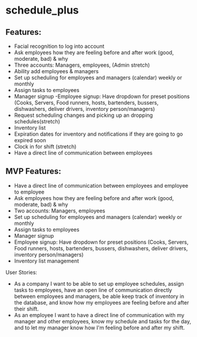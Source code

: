 # schedule_plus
## Features:
- Facial recognition to log into account
- Ask employees how they are feeling before and after work (good, moderate, bad) & why
- Three accounts: Managers, employees, (Admin stretch)
- Ability add employees & managers
- Set up scheduling for employees and managers (calendar) weekly or monthly 
- Assign tasks to employees
- Manager signup
 -Employee signup: Have dropdown for preset positions (Cooks, Servers, Food runners, hosts, bartenders, bussers, dishwashers, deliver drivers, inventory person/managers)
- Request scheduling changes and picking up an dropping schedules(stretch)
- Inventory list
- Expiration dates for inventory and notifications if they are going to go expired soon
- Clock in for shift (stretch)
- Have a direct line of communication between employees


## MVP Features:
- Have a direct line of communication between employees and employee to employee 
- Ask employees how they are feeling before and after work (good, moderate, bad) & why
- Two accounts: Managers, employees
- Set up scheduling for employees and managers (calendar) weekly or monthly 
- Assign tasks to employees
- Manager signup
- Employee signup: Have dropdown for preset positions (Cooks, Servers, Food runners, hosts, bartenders, bussers, dishwashers, deliver drivers, inventory person/managers)
- Inventory list management


User Stories:
- As a company I want to be able to set up employee schedules, assign tasks to employees, have an open line of communication directly between employees and managers, be able keep track of  inventory in the database, and know how my employees are feeling before and after their shift.
- As an employee I want to have a direct line of communication with my manager and other employees, know my schedule and tasks for the day, and to let my manager know how I'm feeling before and after my shift.